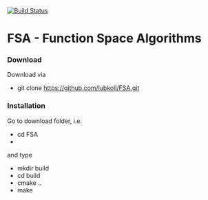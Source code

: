 [![Build Status](https://travis-ci.org/lubkoll/FSA.svg?branch=master)](https://travis-ci.org/lubkoll/FSA/builds)

# FSA - Function Space Algorithms

### Download
Download via
  - git clone https://github.com/lubkoll/FSA.git

### Installation
Go to download folder, i.e.
  - cd FSA
  - 
  
and type

  - mkdir build
  - cd build
  - cmake ..
  - make
